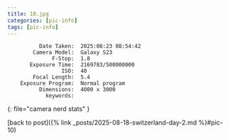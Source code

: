 ```yaml
---
title: 10.jpg
categories: [pic-info]
tags: [pic-info]
---
```


```text
          Date Taken:  2025:08:23 08:54:42
        Camera Model:  Galaxy S23
              F-Stop:  1.8
       Exposure Time:  2169783/500000000
                 ISO:  40
        Focal Length:  5.4
    Exposure Program:  Normal program
          Dimensions:  4000 x 3000
            keywords:  
```
{: file="camera nerd stats" }

[back to post]({% link _posts/2025-08-18-switzerland-day-2.md %}#pic-10)